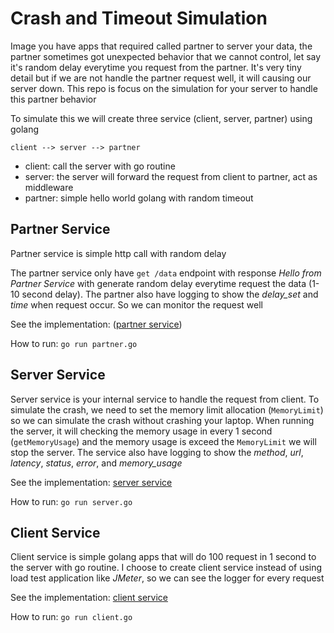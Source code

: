 # Crash and Timeout Simulation

Image you have apps that required called partner to server your data, the partner sometimes got unexpected behavior that we cannot control,
let say it's random delay everytime you request from the partner. It's very tiny detail but if we are not handle the partner request well, it will causing our server down.
This repo is focus on the simulation for your server to handle this partner behavior

To simulate this we will create three service (client, server, partner) using golang

```
client --> server --> partner
```

- client: call the server with go routine
- server: the server will forward the request from client to partner, act as middleware
- partner: simple hello world golang with random timeout

## Partner Service
Partner service is simple http call with random delay

The partner service only have `get /data` endpoint with response _Hello from Partner Service_
with generate random delay everytime request the data (1-10 second delay).
The partner also have logging to show the _delay_set_ and _time_ when request occur. So we can monitor the request well

See the implementation: ([partner service](https://github.com/ibrohhm/crash_and_timeout_simulation/blob/master/partner/partner.go))

How to run: `go run partner.go`

## Server Service
Server service is your internal service to handle the request from client. 
To simulate the crash, we need to set the memory limit allocation (`MemoryLimit`) so we can simulate the crash without crashing your laptop.
When running the server, it will checking the memory usage in every 1 second (`getMemoryUsage`) and the memory usage is exceed the `MemoryLimit` we will stop the server.
The service also have logging to show the _method_, _url_, _latency_, _status_, _error_, and _memory_usage_

See the implementation: [server service](https://github.com/ibrohhm/crash_and_timeout_simulation/blob/master/server/server.go)

How to run: `go run server.go`

## Client Service
Client service is simple golang apps that will do 100 request in 1 second to the server with go routine. I choose to create client service instead of using load test application like _JMeter_, so we can see the logger for every request

See the implementation: [client service](https://github.com/ibrohhm/crash_and_timeout_simulation/blob/master/client/client.go)

How to run: `go run client.go`

